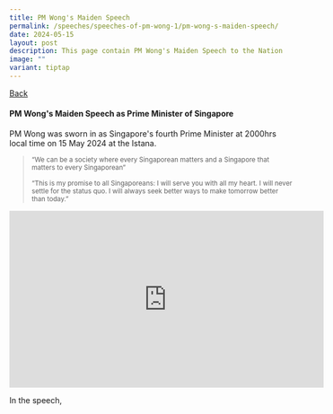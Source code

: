 ```yaml
---
title: PM Wong's Maiden Speech
permalink: /speeches/speeches-of-pm-wong-1/pm-wong-s-maiden-speech/
date: 2024-05-15
layout: post
description: This page contain PM Wong's Maiden Speech to the Nation
image: ""
variant: tiptap
---
```

<p><a href="/Speeches/" rel="noopener noreferrer nofollow" target="_blank">Back</a>
</p>
<h4>PM Wong's Maiden Speech as Prime Minister of Singapore</h4>
<p>PM Wong was sworn in as Singapore's fourth Prime Minister at 2000hrs local
time on 15 May 2024 at the Istana.</p>
<p></p>
<blockquote>
<p><sup>“We can be a society where every Singaporean matters and a Singapore that matters to every Singaporean” <br></sup>
</p>
<p><sup>“This is my promise to all Singaporeans: I will serve you with all my heart. I will never settle for the status quo. I will always seek better ways to make tomorrow better than today.”</sup>
</p>
<p></p>
</blockquote>
<div class="iframe-wrapper">
<iframe height="315" width="560" allowfullscreen="true" frameborder="0" src="https://www.youtube.com/embed/02wyKGU7F6Y?si=2W9VkHrStzNgMjAd"></iframe>
</div>
<p></p>
<p>In the speech,</p>
